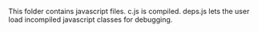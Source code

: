 This folder contains javascript files. c.js is compiled. deps.js lets the user
load incompiled javascript classes for debugging. 